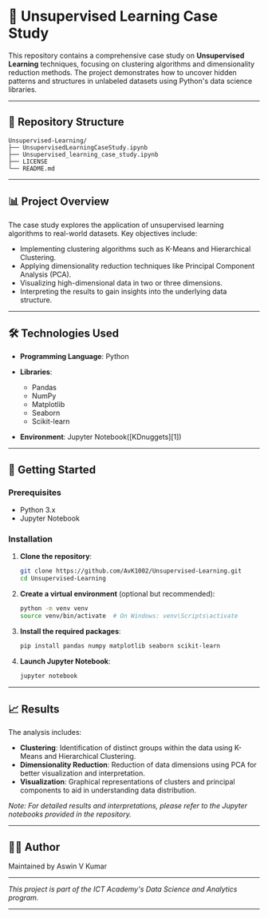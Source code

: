# 🧠 Unsupervised Learning Case Study

This repository contains a comprehensive case study on **Unsupervised Learning** techniques, focusing on clustering algorithms and dimensionality reduction methods. The project demonstrates how to uncover hidden patterns and structures in unlabeled datasets using Python's data science libraries.

---

## 📁 Repository Structure

```
Unsupervised-Learning/
├── UnsupervisedLearningCaseStudy.ipynb
├── Unsupervised_learning_case_study.ipynb
├── LICENSE
└── README.md
```

---

## 📊 Project Overview

The case study explores the application of unsupervised learning algorithms to real-world datasets. Key objectives include:

* Implementing clustering algorithms such as K-Means and Hierarchical Clustering.
* Applying dimensionality reduction techniques like Principal Component Analysis (PCA).
* Visualizing high-dimensional data in two or three dimensions.
* Interpreting the results to gain insights into the underlying data structure.

---

## 🛠️ Technologies Used

* **Programming Language**: Python
* **Libraries**:

  * Pandas
  * NumPy
  * Matplotlib
  * Seaborn
  * Scikit-learn
* **Environment**: Jupyter Notebook([KDnuggets][1])

---

## 🚀 Getting Started

### Prerequisites

* Python 3.x
* Jupyter Notebook

### Installation

1. **Clone the repository**:

   ```bash
   git clone https://github.com/AvK1002/Unsupervised-Learning.git
   cd Unsupervised-Learning
   ```



2. **Create a virtual environment** (optional but recommended):

   ```bash
   python -m venv venv
   source venv/bin/activate  # On Windows: venv\Scripts\activate
   ```



3. **Install the required packages**:

   ```bash
   pip install pandas numpy matplotlib seaborn scikit-learn
   ```



4. **Launch Jupyter Notebook**:

   ```bash
   jupyter notebook
   ```



---

## 📈 Results

The analysis includes:

* **Clustering**: Identification of distinct groups within the data using K-Means and Hierarchical Clustering.
* **Dimensionality Reduction**: Reduction of data dimensions using PCA for better visualization and interpretation.
* **Visualization**: Graphical representations of clusters and principal components to aid in understanding data distribution.

*Note: For detailed results and interpretations, please refer to the Jupyter notebooks provided in the repository.*

---

## 🧑‍💻 Author

Maintained by Aswin V Kumar


---
*This project is part of the ICT Academy's Data Science and Analytics program.*

---
